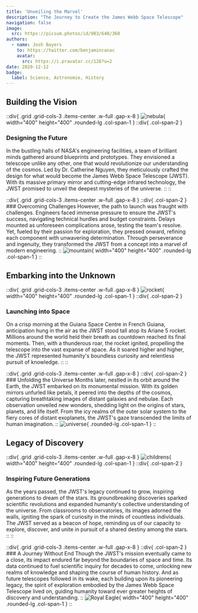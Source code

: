 ```yaml
---
title: 'Unveiling the Marvel'
description: "The Journey to Create the James Webb Space Telescope"
navigation: false
image:
  src: https://picsum.photos/id/903/640/360
authors:
  - name: Josh Bayers
    to: https://twitter.com/benjamincanac
    avatar:
      src: https://i.pravatar.cc/128?u=2
date: 2020-12-12
badge:
  label: Science, Astronomie, History
---
```


## Building the Vision

::div{ .grid .grid-cols-3 .items-center .w-full .gap-x-8 }
  ![nebula](https://source.unsplash.com/random/400x400/?nebula){ width="400" height="400" .rounded-lg .col-span-1 }
  ::div{ .col-span-2 }
  ### Designing the Future
  In the bustling halls of NASA's engineering facilities, a team of brilliant minds gathered around blueprints and prototypes. They envisioned a telescope unlike any other, one that would revolutionize our understanding of the cosmos. Led by Dr. Catherine Nguyen, they meticulously crafted the design for what would become the James Webb Space Telescope (JWST). With its massive primary mirror and cutting-edge infrared technology, the JWST promised to unveil the deepest mysteries of the universe.
  ::
::

::div{ .grid .grid-cols-3 .items-center .w-full .gap-x-8 }
  ::div{ .col-span-2 }
    ### Overcoming Challenges
    However, the path to launch was fraught with challenges. Engineers faced immense pressure to ensure the JWST's success, navigating technical hurdles and budget constraints. Delays mounted as unforeseen complications arose, testing the team's resolve. Yet, fueled by their passion for exploration, they pressed onward, refining each component with unwavering determination. Through perseverance and ingenuity, they transformed the JWST from a concept into a marvel of modern engineering.
  ::
  ![mountain](https://source.unsplash.com/random/400x400/?mountain){ width="400" height="400" .rounded-lg .col-span-1 }
::

## Embarking into the Unknown

::div{ .grid .grid-cols-3 .items-center .w-full .gap-x-8 }
  ![rocket](https://source.unsplash.com/random/400x400/?rocket){ width="400" height="400" .rounded-lg .col-span-1 }
  ::div{ .col-span-2 }
  ### Launching into Space
  On a crisp morning at the Guiana Space Centre in French Guiana, anticipation hung in the air as the JWST stood tall atop its Ariane 5 rocket. Millions around the world held their breath as countdown reached its final moments. Then, with a thunderous roar, the rocket ignited, propelling the telescope into the vast expanse of space. As it soared higher and higher, the JWST represented humanity's boundless curiosity and relentless pursuit of knowledge.
  ::
::

::div{ .grid .grid-cols-3 .items-center .w-full .gap-x-8 }
  ::div{ .col-span-2 }
    ### Unfolding the Universe
    Months later, nestled in its orbit around the Earth, the JWST embarked on its monumental mission. With its golden mirrors unfurled like petals, it peered into the depths of the cosmos, capturing breathtaking images of distant galaxies and nebulae. Each observation unveiled new wonders, shedding light on the origins of stars, planets, and life itself. From the icy realms of the outer solar system to the fiery cores of distant exoplanets, the JWST's gaze transcended the limits of human imagination.
  ::
  ![universe](https://source.unsplash.com/random/400x400/?universe){ .rounded-lg .col-span-1 }
::

## Legacy of Discovery

::div{ .grid .grid-cols-3 .items-center .w-full .gap-x-8 }
  ![childrens](https://source.unsplash.com/random/400x400/?childrens){ width="400" height="400" .rounded-lg .col-span-1 }
  ::div{ .col-span-2 }
  ### Inspiring Future Generations
  As the years passed, the JWST's legacy continued to grow, inspiring generations to dream of the stars. Its groundbreaking discoveries sparked scientific revolutions and expanded humanity's collective understanding of the universe. From classrooms to observatories, its images adorned the walls, igniting the spark of curiosity in the minds of countless individuals. The JWST served as a beacon of hope, reminding us of our capacity to explore, discover, and unite in pursuit of a shared destiny among the stars.
  ::
::

::div{ .grid .grid-cols-3 .items-center .w-full .gap-x-8  }
  ::div{ .col-span-2 }
    ### A Journey Without End
    Though the JWST's mission eventually came to a close, its impact endured far beyond the boundaries of space and time. Its data continued to fuel scientific inquiry for decades to come, unlocking new realms of knowledge and shaping the course of human history. And as future telescopes followed in its wake, each building upon its pioneering legacy, the spirit of exploration embodied by the James Webb Space Telescope lived on, guiding humanity toward ever greater heights of discovery and understanding.
  ::
  ![Royal Eagle](https://source.unsplash.com/random/400x400/?telescope){ width="400" height="400" .rounded-lg .col-span-1 }
::
